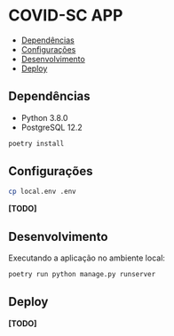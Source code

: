 # COVID-SC APP

- [Dependências](#dependencias)
- [Configurações](#configuracoes)
- [Desenvolvimento](#desenvolvimento)
- [Deploy](#deploy)

## Dependências

- Python 3.8.0
- PostgreSQL 12.2

```sh
poetry install
```

## Configurações
```sh
cp local.env .env
```
**[TODO]**

## Desenvolvimento

Executando a aplicação no ambiente local:

```sh
poetry run python manage.py runserver
```

## Deploy

**[TODO]**
